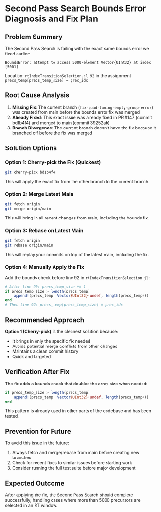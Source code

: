 # Second Pass Search Bounds Error Diagnosis and Fix Plan

## Problem Summary

The Second Pass Search is failing with the exact same bounds error we fixed earlier:
```
BoundsError: attempt to access 5000-element Vector{UInt32} at index [5001]
```

Location: `rtIndexTransitionSelection.jl:92` in the assignment `precs_temp[precs_temp_size] = prec_idx`

## Root Cause Analysis

1. **Missing Fix**: The current branch (`fix-quad-tuning-empty-group-error`) was created from main before the bounds error fix was merged
2. **Already Fixed**: This exact issue was already fixed in PR #147 (commit bd1b4f4) and merged to main (commit 39252ab)
3. **Branch Divergence**: The current branch doesn't have the fix because it branched off before the fix was merged

## Solution Options

### Option 1: Cherry-pick the Fix (Quickest)
```bash
git cherry-pick bd1b4f4
```
This will apply the exact fix from the other branch to the current branch.

### Option 2: Merge Latest Main
```bash
git fetch origin
git merge origin/main
```
This will bring in all recent changes from main, including the bounds fix.

### Option 3: Rebase on Latest Main
```bash
git fetch origin
git rebase origin/main
```
This will replay your commits on top of the latest main, including the fix.

### Option 4: Manually Apply the Fix
Add the bounds check before line 92 in `rtIndexTransitionSelection.jl`:
```julia
# After line 90: precs_temp_size += 1
if precs_temp_size > length(precs_temp)
    append!(precs_temp, Vector{UInt32}(undef, length(precs_temp)))
end
# Then line 92: precs_temp[precs_temp_size] = prec_idx
```

## Recommended Approach

**Option 1 (Cherry-pick)** is the cleanest solution because:
- It brings in only the specific fix needed
- Avoids potential merge conflicts from other changes
- Maintains a clean commit history
- Quick and targeted

## Verification After Fix

The fix adds a bounds check that doubles the array size when needed:
```julia
if precs_temp_size > length(precs_temp)
    append!(precs_temp, Vector{UInt32}(undef, length(precs_temp)))
end
```

This pattern is already used in other parts of the codebase and has been tested.

## Prevention for Future

To avoid this issue in the future:
1. Always fetch and merge/rebase from main before creating new branches
2. Check for recent fixes to similar issues before starting work
3. Consider running the full test suite before major development

## Expected Outcome

After applying the fix, the Second Pass Search should complete successfully, handling cases where more than 5000 precursors are selected in an RT window.